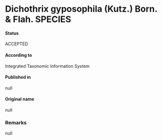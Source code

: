 Dichothrix gyposophila (Kutz.) Born. & Flah. SPECIES
=======

#### Status
ACCEPTED

#### According to
Integrated Taxonomic Information System

#### Published in
null

#### Original name
null

### Remarks
null